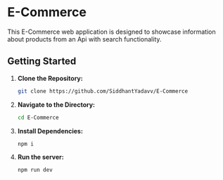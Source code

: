# E-Commerce

This E-Commerce web application is designed to showcase information about products from an Api with search functionality.

## Getting Started
1. **Clone the Repository:**
   ```bash
   git clone https://github.com/SiddhantYadavv/E-Commerce

2. **Navigate to the Directory:**
   ```bash
   cd E-Commerce
3. **Install Dependencies:**
   ```bash
   npm i
4. **Run the server:**
   ```bash
   npm run dev

